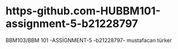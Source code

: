 # https-github.com-HUBBM101-assignment-5-b21228797
BBM103/BBM 101 -ASSİGNMENT-5  -b21228797- mustafacan türker
